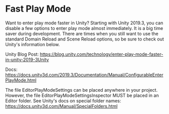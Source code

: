 # Fast Play Mode
Want to enter play mode faster in Unity? Starting with Unity 2019.3, you can disable a few options to enter play mode almost immediately. 
It is a big time saver during development. There are times when you still want to use the standard Domain Reload and Scene Reload options, 
so be sure to check out Unity's information below.

Unity Blog Post: https://blog.unity.com/technology/enter-play-mode-faster-in-unity-2019-3Unity

Docs: https://docs.unity3d.com/2019.3/Documentation/Manual/ConfigurableEnterPlayMode.html

The file EditorPlayModeSettings can be placed anywhere in your project.
However, the file EditorPlayModeSettingsInspector MUST be placed in an Editor folder.
See Unity's docs on special folder names: https://docs.unity3d.com/Manual/SpecialFolders.html
